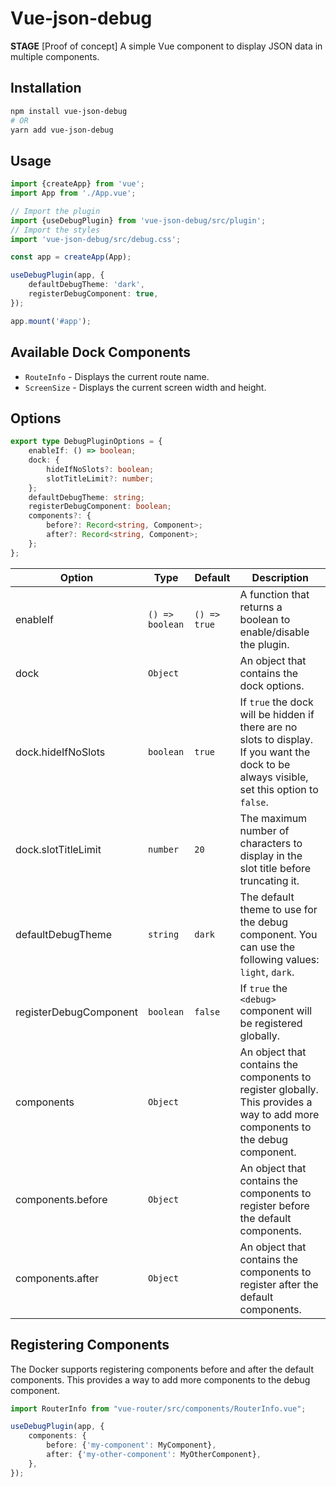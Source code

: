 # Vue-json-debug

**STAGE** [Proof of concept]
A simple Vue component to display JSON data in multiple components.

## Installation

```bash
npm install vue-json-debug
# OR
yarn add vue-json-debug
```

## Usage

```ts
import {createApp} from 'vue';
import App from './App.vue';

// Import the plugin
import {useDebugPlugin} from 'vue-json-debug/src/plugin';
// Import the styles
import 'vue-json-debug/src/debug.css';

const app = createApp(App);

useDebugPlugin(app, {
    defaultDebugTheme: 'dark',
    registerDebugComponent: true,
});

app.mount('#app');
```

## Available Dock Components

- `RouteInfo` - Displays the current route name.
- `ScreenSize` - Displays the current screen width and height.

## Options

```ts
export type DebugPluginOptions = {
    enableIf: () => boolean;
    dock: {
        hideIfNoSlots?: boolean;
        slotTitleLimit?: number;
    };
    defaultDebugTheme: string;
    registerDebugComponent: boolean;
    components?: {
        before?: Record<string, Component>;
        after?: Record<string, Component>;
    };
};
```

| Option                 | Type            | Default      | Description                                                                                                                                |
|------------------------|-----------------|--------------|--------------------------------------------------------------------------------------------------------------------------------------------|
| enableIf               | `() => boolean` | `() => true` | A function that returns a boolean to enable/disable the plugin.                                                                            | 
| dock                   | `Object`        |              | An object that contains the dock options.                                                                                                  |
| dock.hideIfNoSlots     | `boolean`       | `true`       | If `true` the dock will be hidden if there are no slots to display. If you want the dock to be always visible, set this option to `false`. |
| dock.slotTitleLimit    | `number`        | `20`         | The maximum number of characters to display in the slot title before truncating it.                                                        |
| defaultDebugTheme      | `string`        | `dark`       | The default theme to use for the debug component. You can use the following values: `light`, `dark`.                                       |
| registerDebugComponent | `boolean`       | `false`      | If `true` the `<debug>` component will be registered globally.                                                                             |
| components             | `Object`        |              | An object that contains the components to register globally. This provides a way to add more components to the debug component.            |
| components.before      | `Object`        |              | An object that contains the components to register before the default components.                                                          |
| components.after       | `Object`        |              | An object that contains the components to register after the default components.                                                           |


## Registering Components
The Docker supports registering components before and after the default components. This provides a way to add more components to the debug component.

```ts
import RouterInfo from "vue-router/src/components/RouterInfo.vue";

useDebugPlugin(app, {
    components: {
        before: {'my-component': MyComponent},
        after: {'my-other-component': MyOtherComponent},
    },
});
```
